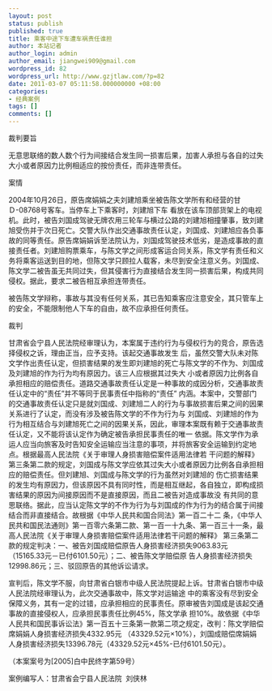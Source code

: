 ```yaml
---
layout: post
status: publish
published: true
title: 乘客中途下车遭车祸责任谁担
author: 本站记者
author_login: admin
author_email: jiangwei909@gmail.com
wordpress_id: 82
wordpress_url: http://www.gzjtlaw.com/?p=82
date: 2011-03-07 05:11:58.000000000 +08:00
categories:
- 经典案例
tags: []
comments: []
---
```

裁判要旨

无意思联络的数人数个行为间接结合发生同一损害后果，加害人承担与各自的过失大小或者原因力比例相适应的按份责任，而非连带责任。

案情

2004年10月26日，原告席娟娟之夫刘建旭乘坐被告陈文学所有和经营的甘Ｄ-08768号客车。当停车上下乘客时，刘建旭下车 看放在该车顶部货架上的电视机。此时，被告刘国成驾驶无牌农用三轮车与横过公路的刘建旭相撞肇事，致刘建旭受伤并于次日死亡。交警大队作出交通事故责任认定，刘国成、刘建旭应各负事故的同等责任。原告席娟娟诉至法院认为，刘国成驾驶技术低劣，是造成事故的直接责任者。刘建旭购票乘车，与陈文学之间形成客运合同关系，陈文学有责任和义务将乘客运送到目的地，但陈文学只顾拉人载客，未尽到安全注意义务。刘国成、陈文学二被告虽无共同过失，但其侵害行为直接结合发生同一损害后果，构成共同侵权。据此，要求二被告相互承担连带责任。

被告陈文学辩称，事故与其没有任何关系，其已告知乘客应注意安全，其只管车上的安全，不能限制他人下车的自由，故不应承担任何责任。

裁判

甘肃省会宁县人民法院经审理认为，本案属于违约行为与侵权行为的竞合，原告选择侵权之诉，理由正当，应予支持。该起交通事故发生 后，虽然交警大队未对陈文学作出责任认定，但损害结果的发生即刘建旭的死亡与陈文学的不作为、刘国成及刘建旭的作为行为均有原因力。该三人应根据其过失大 小或者原因力比例各自承担相应的赔偿责任。道路交通事故责任认定是一种事故的成因分析，交通事故责任认定中的&ldquo;责任&rdquo;并不等同于民事责任中指称的&ldquo;责任&rdquo; 内涵。本案中，交警部门的交通事故责任认定只是就刘国成、刘建旭二人的行为与事故损害后果之间的因果关系进行了认定，而没有涉及被告陈文学的不作为行为与 刘国成、刘建旭的作为行为相互结合与刘建旭死亡之间的因果关系，因此，审理本案既有赖于交通事故责任认定，又不能将该认定作为确定被告承担民事责任的唯一 依据。陈文学作为承运人应当向旅客及时告知安全运输应当注意的事项，并将旅客安全运输到约定地点。根据最高人民法院《关于审理人身损害赔偿案件适用法律若 干问题的解释》第三条第二款的规定，刘国成与陈文学应依其过失大小或者原因力比例各自承担相应的赔偿责任。但刘建旭、刘国成与陈文学的行为虽然对刘建旭的 伤亡损害结果的发生均有原因力，但该原因不具有同时性，而是相互继起，各自独立，即构成损害结果的原因为间接原因而不是直接原因，而且二被告对造成事故没 有共同的意思联络。据此，应当认定陈文学的不作为行为与刘国成的作为行为的结合属于间接结合而非直接结合。故根据《中华人民共和国合同法》第一百二十二 条，《中华人民共和国民法通则》第一百零六条第二款、第一百一十九条、第一百三十一条，最高人民法院《关于审理人身损害赔偿案件适用法律若干问题的解释》 第三条第二款的规定判决：一、被告刘国成赔偿原告人身损害经济损失9063.83元（15165.33元－已付6101.50元）；二、被告陈文学赔偿原 告人身损害经济损失12998.86元；三、驳回原告的其他诉讼请求。

宣判后，陈文学不服，向甘肃省白银市中级人民法院提起上诉。甘肃省白银市中级人民法院经审理认为，此次交通事故中，陈文学对运输途 中的乘客没有尽到安全保障义务，其有一定的过错，应承担相应的民事责任。原审被告刘国成是该起交通事故的直接侵权人，应承担民事责任比例45%，陈文学承 担10%。故依据《中华人民共和国民事诉讼法》第一百五十三条第一款第二项之规定，改判：陈文学赔偿席娟娟人身损害经济损失4332.95元 （43329.52元&times;10%），刘国成赔偿席娟娟人身损害经济损失13396.78元（43329.52元&times;45%-已付6101.50元）。

（本案案号为[2005]白中民终字第59号）

案例编写人：甘肃省会宁县人民法院&nbsp;&nbsp;刘侠林
